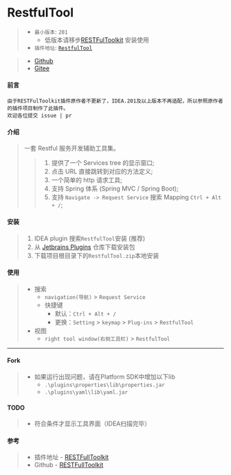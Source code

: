 # RestfulTool

> - `最小版本`: `201`
>   * 低版本请移步[RESTFulToolkit](https://plugins.jetbrains.com/plugin/10292-restfultoolkit) 安装使用
> - `插件地址`: [`RestfulTool`](https://plugins.jetbrains.com/plugin/14280-restfultool)

> + [Github](https://github.com/ZhangYuanSheng1217/RestfulTool)
> + [Gitee](https://gitee.com/zys981029/RestfulTool)

#### 前言
    由于RESTFulToolkit插件原作者不更新了，IDEA.201及以上版本不再适配，所以参照原作者的插件项目制作了此插件。
    欢迎各位提交 issue | pr

#### 介绍
> 一套 Restful 服务开发辅助工具集。
>> 1. 提供了一个 Services tree 的显示窗口;
>> 2. 点击 URL 直接跳转到对应的方法定义;
>> 3. 一个简单的 http 请求工具;
>> 4. 支持 Spring 体系 (Spring MVC / Spring Boot);
>> 5. 支持 `Navigate -> Request Service` 搜索 Mapping `Ctrl + Alt + /`;

#### 安装
> 1. IDEA plugin 搜索`RestfulTool`安装 (推荐)
> 2. 从 [Jetbrains Plugins](https://plugins.jetbrains.com/plugin/14280-restfultool/versions) 仓库下载安装包
> 3. 下载项目根目录下的`RestfulTool.zip`本地安装

#### 使用
> * 搜索
>   - `navigation(导航)` > `Request Service`
>   - 快捷键
>       - 默认：`Ctrl + Alt + /`
>       - 更换：`Setting` > `keymap` > `Plug-ins` > `RestfulTool`
> * 视图
>   - `right tool window(右侧工具栏)` > `RestfulTool`

****
#### Fork
> - 如果运行出现问题，请在Platform SDK中增加以下lib
>   - `.\plugins\properties\lib\properties.jar`
>   - `.\plugins\yaml\lib\yaml.jar`

#### TODO
> + 符合条件才显示工具界面（IDEA扫描完毕）

#### 参考
> + 插件地址 - [RESTFullToolkit](https://plugins.jetbrains.com/plugin/10292-restfultoolkit/)
> + Github - [RESTFullToolkit](https://github.com/mrmanzhaow/RestfulToolkit)
